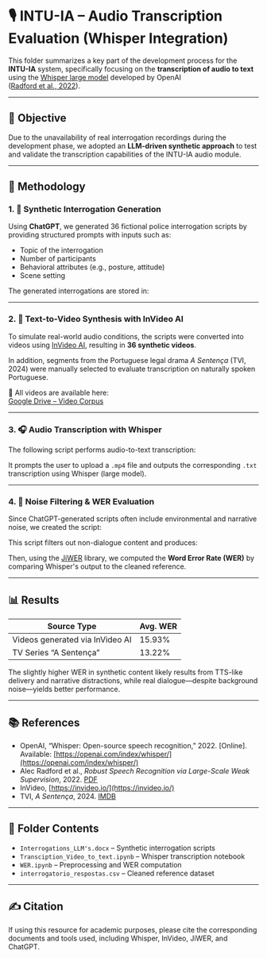 # 🎙️ INTU-IA – Audio Transcription Evaluation (Whisper Integration)

This folder summarizes a key part of the development process for the **INTU-IA** system, specifically focusing on the **transcription of audio to text** using the [Whisper large model](https://openai.com/index/whisper/) developed by OpenAI  
([Radford et al., 2022](https://cdn.openai.com/papers/whisper.pdf)).

---

## 🧪 Objective

Due to the unavailability of real interrogation recordings during the development phase, we adopted an **LLM-driven synthetic approach** to test and validate the transcription capabilities of the INTU-IA audio module.

---

## 🧰 Methodology

### 1. 🧠 Synthetic Interrogation Generation

Using **ChatGPT**, we generated 36 fictional police interrogation scripts by providing structured prompts with inputs such as:
- Topic of the interrogation
- Number of participants
- Behavioral attributes (e.g., posture, attitude)
- Scene setting

The generated interrogations are stored in:


---

### 2. 🎥 Text-to-Video Synthesis with InVideo AI

To simulate real-world audio conditions, the scripts were converted into videos using [InVideo AI](https://invideo.io/), resulting in **36 synthetic videos**.

In addition, segments from the Portuguese legal drama *A Sentença* (TVI, 2024) were manually selected to evaluate transcription on naturally spoken Portuguese.

🔗 All videos are available here:  
[Google Drive – Video Corpus](https://drive.google.com/drive/folders/1xgyHinmyZtYfSghvwBGJwI-Jdt-jPaag?hl=pt-br)

---

### 3. 🎧 Audio Transcription with Whisper

The following script performs audio-to-text transcription:


It prompts the user to upload a `.mp4` file and outputs the corresponding `.txt` transcription using Whisper (large model).

---

### 4. 🧹 Noise Filtering & WER Evaluation

Since ChatGPT-generated scripts often include environmental and narrative noise, we created the script:


This script filters out non-dialogue content and produces:


Then, using the [JiWER](https://pypi.org/project/jiwer/) library, we computed the **Word Error Rate (WER)** by comparing Whisper's output to the cleaned reference.

---

## 📊 Results

| Source Type                      | Avg. WER |
|----------------------------------|----------|
| Videos generated via InVideo AI | 15.93%   |
| TV Series “A Sentença”          | 13.22%   |

The slightly higher WER in synthetic content likely results from TTS-like delivery and narrative distractions, while real dialogue—despite background noise—yields better performance.

---

## 📚 References

- OpenAI, “Whisper: Open-source speech recognition,” 2022. [Online]. Available: [https://openai.com/index/whisper/](https://openai.com/index/whisper/)
- Alec Radford et al., *Robust Speech Recognition via Large-Scale Weak Supervision*, 2022. [PDF](https://cdn.openai.com/papers/whisper.pdf)
- InVideo, [https://invideo.io/](https://invideo.io/)
- TVI, *A Sentença*, 2024. [IMDB](https://www.imdb.com/title/tt32119132/)

---

## 📁 Folder Contents

- `Interrogations_LLM's.docx` – Synthetic interrogation scripts
- `Transciption_Video_to_text.ipynb` – Whisper transcription notebook
- `WER.ipynb` – Preprocessing and WER computation
- `interrogatorio_respostas.csv` – Cleaned reference dataset

---

## ✍️ Citation

If using this resource for academic purposes, please cite the corresponding documents and tools used, including Whisper, InVideo, JiWER, and ChatGPT.




